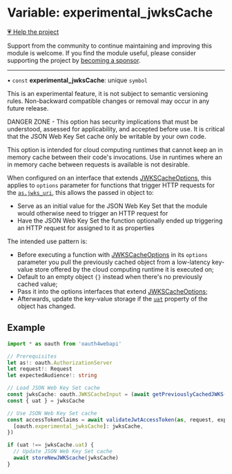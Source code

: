 # Variable: experimental\_jwksCache

[💗 Help the project](https://github.com/sponsors/panva)

Support from the community to continue maintaining and improving this module is welcome. If you find the module useful, please consider supporting the project by [becoming a sponsor](https://github.com/sponsors/panva).

***

• `const` **experimental\_jwksCache**: unique `symbol`

This is an experimental feature, it is not subject to semantic versioning rules. Non-backward
compatible changes or removal may occur in any future release.

DANGER ZONE - This option has security implications that must be understood, assessed for
applicability, and accepted before use. It is critical that the JSON Web Key Set cache only be
writable by your own code.

This option is intended for cloud computing runtimes that cannot keep an in memory cache between
their code's invocations. Use in runtimes where an in memory cache between requests is available
is not desirable.

When configured on an interface that extends [JWKSCacheOptions](../interfaces/JWKSCacheOptions.md), this applies to `options`
parameter for functions that trigger HTTP requests for the
[`as.jwks_uri`](../interfaces/AuthorizationServer.md#jwks_uri), this allows the passed in object to:

- Serve as an initial value for the JSON Web Key Set that the module would otherwise need to
  trigger an HTTP request for
- Have the JSON Web Key Set the function optionally ended up triggering an HTTP request for
  assigned to it as properties

The intended use pattern is:

- Before executing a function with [JWKSCacheOptions](../interfaces/JWKSCacheOptions.md) in its `options` parameter you pull the
  previously cached object from a low-latency key-value store offered by the cloud computing
  runtime it is executed on;
- Default to an empty object `{}` instead when there's no previously cached value;
- Pass it into the options interfaces that extend [JWKSCacheOptions](../interfaces/JWKSCacheOptions.md);
- Afterwards, update the key-value storage if the [`uat`](../interfaces/ExportedJWKSCache.md#uat) property of
  the object has changed.

## Example

```ts
import * as oauth from 'oauth4webapi'

// Prerequisites
let as!: oauth.AuthorizationServer
let request!: Request
let expectedAudience!: string

// Load JSON Web Key Set cache
const jwksCache: oauth.JWKSCacheInput = (await getPreviouslyCachedJWKS()) || {}
const { uat } = jwksCache

// Use JSON Web Key Set cache
const accessTokenClaims = await validateJwtAccessToken(as, request, expectedAudience, {
  [oauth.experimental_jwksCache]: jwksCache,
})

if (uat !== jwksCache.uat) {
  // Update JSON Web Key Set cache
  await storeNewJWKScache(jwksCache)
}
```
